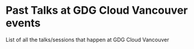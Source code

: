 # Past Talks at GDG Cloud Vancouver events
List of all the talks/sessions that happen at GDG Cloud Vancouver